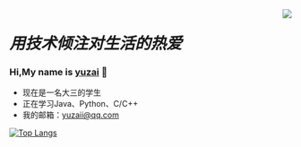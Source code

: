 <img align="right" src="https://github-readme-stats.vercel.app/api?username=delstonz&show_icons=true" />


# *用技术倾注对生活的热爱*
### Hi,My name is [yuzai](http://yuzai.xyz/) 👋
 - 现在是一名大三的学生
 - 正在学习Java、Python、C/C++
 - 我的邮箱：[yuzaii@qq.com](yuzaii@qq.com)

[![Top Langs](https://github-readme-stats.vercel.app/api/top-langs/?username=delstonz&layout=compact)](https://github.com/anuraghazra/github-readme-stats)
